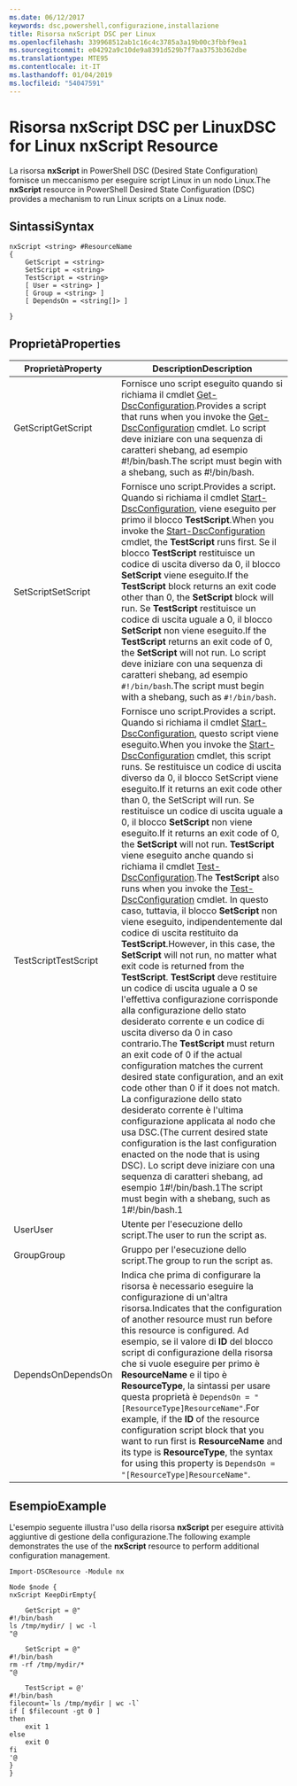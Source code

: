 ```yaml
---
ms.date: 06/12/2017
keywords: dsc,powershell,configurazione,installazione
title: Risorsa nxScript DSC per Linux
ms.openlocfilehash: 339968512ab1c16c4c3785a3a19b00c3fbbf9ea1
ms.sourcegitcommit: e04292a9c10de9a8391d529b7f7aa3753b362dbe
ms.translationtype: MTE95
ms.contentlocale: it-IT
ms.lasthandoff: 01/04/2019
ms.locfileid: "54047591"
---
```

# <a name="dsc-for-linux-nxscript-resource"></a><span data-ttu-id="18476-103">Risorsa nxScript DSC per Linux</span><span class="sxs-lookup"><span data-stu-id="18476-103">DSC for Linux nxScript Resource</span></span>

<span data-ttu-id="18476-104">La risorsa **nxScript** in PowerShell DSC (Desired State Configuration) fornisce un meccanismo per eseguire script Linux in un nodo Linux.</span><span class="sxs-lookup"><span data-stu-id="18476-104">The **nxScript** resource in PowerShell Desired State Configuration (DSC) provides a mechanism to run Linux scripts on a Linux node.</span></span>

## <a name="syntax"></a><span data-ttu-id="18476-105">Sintassi</span><span class="sxs-lookup"><span data-stu-id="18476-105">Syntax</span></span>

```
nxScript <string> #ResourceName
{
    GetScript = <string>
    SetScript = <string>
    TestScript = <string>
    [ User = <string> ]
    [ Group = <string> ]
    [ DependsOn = <string[]> ]

}
```

## <a name="properties"></a><span data-ttu-id="18476-106">Proprietà</span><span class="sxs-lookup"><span data-stu-id="18476-106">Properties</span></span>

|  <span data-ttu-id="18476-107">Proprietà</span><span class="sxs-lookup"><span data-stu-id="18476-107">Property</span></span> |  <span data-ttu-id="18476-108">Description</span><span class="sxs-lookup"><span data-stu-id="18476-108">Description</span></span> |
|---|---|
| <span data-ttu-id="18476-109">GetScript</span><span class="sxs-lookup"><span data-stu-id="18476-109">GetScript</span></span>| <span data-ttu-id="18476-110">Fornisce uno script eseguito quando si richiama il cmdlet [Get-DscConfiguration](https://technet.microsoft.com/en-us/library/dn521625.aspx).</span><span class="sxs-lookup"><span data-stu-id="18476-110">Provides a script that runs when you invoke the [Get-DscConfiguration](https://technet.microsoft.com/en-us/library/dn521625.aspx) cmdlet.</span></span> <span data-ttu-id="18476-111">Lo script deve iniziare con una sequenza di caratteri shebang, ad esempio #!/bin/bash.</span><span class="sxs-lookup"><span data-stu-id="18476-111">The script must begin with a shebang, such as #!/bin/bash.</span></span>|
| <span data-ttu-id="18476-112">SetScript</span><span class="sxs-lookup"><span data-stu-id="18476-112">SetScript</span></span>| <span data-ttu-id="18476-113">Fornisce uno script.</span><span class="sxs-lookup"><span data-stu-id="18476-113">Provides a script.</span></span> <span data-ttu-id="18476-114">Quando si richiama il cmdlet [Start-DscConfiguration](https://technet.microsoft.com/en-us/library/dn521623.aspx), viene eseguito per primo il blocco **TestScript**.</span><span class="sxs-lookup"><span data-stu-id="18476-114">When you invoke the [Start-DscConfiguration](https://technet.microsoft.com/en-us/library/dn521623.aspx) cmdlet, the **TestScript** runs first.</span></span> <span data-ttu-id="18476-115">Se il blocco **TestScript** restituisce un codice di uscita diverso da 0, il blocco **SetScript** viene eseguito.</span><span class="sxs-lookup"><span data-stu-id="18476-115">If the **TestScript** block returns an exit code other than 0, the **SetScript** block will run.</span></span> <span data-ttu-id="18476-116">Se **TestScript** restituisce un codice di uscita uguale a 0, il blocco **SetScript** non viene eseguito.</span><span class="sxs-lookup"><span data-stu-id="18476-116">If the **TestScript** returns an exit code of 0, the **SetScript** will not run.</span></span> <span data-ttu-id="18476-117">Lo script deve iniziare con una sequenza di caratteri shebang, ad esempio `#!/bin/bash`.</span><span class="sxs-lookup"><span data-stu-id="18476-117">The script must begin with a shebang, such as `#!/bin/bash`.</span></span>|
| <span data-ttu-id="18476-118">TestScript</span><span class="sxs-lookup"><span data-stu-id="18476-118">TestScript</span></span>| <span data-ttu-id="18476-119">Fornisce uno script.</span><span class="sxs-lookup"><span data-stu-id="18476-119">Provides a script.</span></span> <span data-ttu-id="18476-120">Quando si richiama il cmdlet [Start-DscConfiguration](https://technet.microsoft.com/en-us/library/dn521623.aspx), questo script viene eseguito.</span><span class="sxs-lookup"><span data-stu-id="18476-120">When you invoke the [Start-DscConfiguration](https://technet.microsoft.com/en-us/library/dn521623.aspx) cmdlet, this script runs.</span></span> <span data-ttu-id="18476-121">Se restituisce un codice di uscita diverso da 0, il blocco SetScript viene eseguito.</span><span class="sxs-lookup"><span data-stu-id="18476-121">If it returns an exit code other than 0, the SetScript will run.</span></span> <span data-ttu-id="18476-122">Se restituisce un codice di uscita uguale a 0, il blocco **SetScript** non viene eseguito.</span><span class="sxs-lookup"><span data-stu-id="18476-122">If it returns an exit code of 0, the **SetScript** will not run.</span></span> <span data-ttu-id="18476-123">**TestScript** viene eseguito anche quando si richiama il cmdlet [Test-DscConfiguration](https://technet.microsoft.com/en-us/library/dn407382.aspx).</span><span class="sxs-lookup"><span data-stu-id="18476-123">The **TestScript** also runs when you invoke the [Test-DscConfiguration](https://technet.microsoft.com/en-us/library/dn407382.aspx) cmdlet.</span></span> <span data-ttu-id="18476-124">In questo caso, tuttavia, il blocco **SetScript** non viene eseguito, indipendentemente dal codice di uscita restituito da **TestScript**.</span><span class="sxs-lookup"><span data-stu-id="18476-124">However, in this case, the **SetScript** will not run, no matter what exit code is returned from the **TestScript**.</span></span> <span data-ttu-id="18476-125">**TestScript** deve restituire un codice di uscita uguale a 0 se l'effettiva configurazione corrisponde alla configurazione dello stato desiderato corrente e un codice di uscita diverso da 0 in caso contrario.</span><span class="sxs-lookup"><span data-stu-id="18476-125">The **TestScript** must return an exit code of 0 if the actual configuration matches the current desired state configuration, and an exit code other than 0 if it does not match.</span></span> <span data-ttu-id="18476-126">La configurazione dello stato desiderato corrente è l'ultima configurazione applicata al nodo che usa DSC.</span><span class="sxs-lookup"><span data-stu-id="18476-126">(The current desired state configuration is the last configuration enacted on the node that is using DSC).</span></span> <span data-ttu-id="18476-127">Lo script deve iniziare con una sequenza di caratteri shebang, ad esempio 1#!/bin/bash.1</span><span class="sxs-lookup"><span data-stu-id="18476-127">The script must begin with a shebang, such as 1#!/bin/bash.1</span></span>|
| <span data-ttu-id="18476-128">User</span><span class="sxs-lookup"><span data-stu-id="18476-128">User</span></span>| <span data-ttu-id="18476-129">Utente per l'esecuzione dello script.</span><span class="sxs-lookup"><span data-stu-id="18476-129">The user to run the script as.</span></span>|
| <span data-ttu-id="18476-130">Group</span><span class="sxs-lookup"><span data-stu-id="18476-130">Group</span></span>| <span data-ttu-id="18476-131">Gruppo per l'esecuzione dello script.</span><span class="sxs-lookup"><span data-stu-id="18476-131">The group to run the script as.</span></span>|
| <span data-ttu-id="18476-132">DependsOn</span><span class="sxs-lookup"><span data-stu-id="18476-132">DependsOn</span></span> | <span data-ttu-id="18476-133">Indica che prima di configurare la risorsa è necessario eseguire la configurazione di un'altra risorsa.</span><span class="sxs-lookup"><span data-stu-id="18476-133">Indicates that the configuration of another resource must run before this resource is configured.</span></span> <span data-ttu-id="18476-134">Ad esempio, se il valore di **ID** del blocco script di configurazione della risorsa che si vuole eseguire per primo è **ResourceName** e il tipo è **ResourceType**, la sintassi per usare questa proprietà è `DependsOn = "[ResourceType]ResourceName"`.</span><span class="sxs-lookup"><span data-stu-id="18476-134">For example, if the **ID** of the resource configuration script block that you want to run first is **ResourceName** and its type is **ResourceType**, the syntax for using this property is `DependsOn = "[ResourceType]ResourceName"`.</span></span>|

## <a name="example"></a><span data-ttu-id="18476-135">Esempio</span><span class="sxs-lookup"><span data-stu-id="18476-135">Example</span></span>

<span data-ttu-id="18476-136">L'esempio seguente illustra l'uso della risorsa **nxScript** per eseguire attività aggiuntive di gestione della configurazione.</span><span class="sxs-lookup"><span data-stu-id="18476-136">The following example demonstrates the use of the **nxScript** resource to perform additional configuration management.</span></span>

```
Import-DSCResource -Module nx

Node $node {
nxScript KeepDirEmpty{

    GetScript = @"
#!/bin/bash
ls /tmp/mydir/ | wc -l
"@

    SetScript = @"
#!/bin/bash
rm -rf /tmp/mydir/*
"@

    TestScript = @'
#!/bin/bash
filecount=`ls /tmp/mydir | wc -l`
if [ $filecount -gt 0 ]
then
    exit 1
else
    exit 0
fi
'@
}
}
```